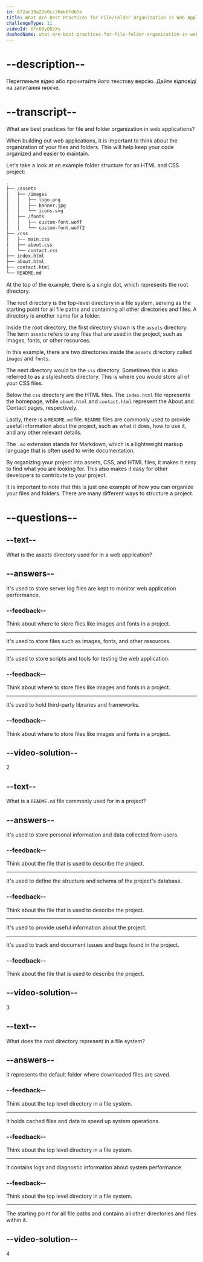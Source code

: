```yaml
---
id: 672ac39a22b0cc30eb8fd65e
title: What Are Best Practices for File/Folder Organization in Web Applications?
challengeType: 11
videoId: GFc60yQ02Xs
dashedName: what-are-best-practices-for-file-folder-organization-in-web-applications
---
```


# --description--

Перегляньте відео або прочитайте його текстову версію. Дайте відповіді на запитання нижче.

# --transcript--

What are best practices for file and folder organization in web applications?

When building out web applications, it is important to think about the organization of your files and folders. This will help keep your code organized and easier to maintain.

Let's take a look at an example folder structure for an HTML and CSS project:

```bash
.
├── /assets
│   ├── /images
│   │   ├── logo.png
│   │   ├── banner.jpg
│   │   └── icons.svg
│   ├── /fonts
│   │   ├── custom-font.woff
│   │   └── custom-font.woff2
├── /css
│   ├── main.css
│   ├── about.css
│   └── contact.css
├── index.html
├── about.html
├── contact.html
└── README.md
```

At the top of the example, there is a single dot, which represents the root directory.

The root directory is the top-level directory in a file system, serving as the starting point for all file paths and containing all other directories and files. A directory is another name for a folder.

Inside the root directory, the first directory shown is the `assets` directory. The term `assets` refers to any files that are used in the project, such as images, fonts, or other resources.

In this example, there are two directories inside the `assets` directory called `images` and `fonts`.

The next directory would be the `css` directory. Sometimes this is also referred to as a stylesheets directory. This is where you would store all of your CSS files.

Below the `css` directory are the HTML files. The `index.html` file represents the homepage, while `about.html` and `contact.html` represent the About and Contact pages, respectively.

Lastly, there is a `README.md` file. `README` files are commonly used to provide useful information about the project, such as what it does, how to use it, and any other relevant details.

The `.md` extension stands for Markdown, which is a lightweight markup language that is often used to write documentation.

By organizing your project into assets, CSS, and HTML files, it makes it easy to find what you are looking for. This also makes it easy for other developers to contribute to your project.

It is important to note that this is just one example of how you can organize your files and folders. There are many different ways to structure a project.

# --questions--

## --text--

What is the assets directory used for in a web application?

## --answers--

It's used to store server log files are kept to monitor web application performance.

### --feedback--

Think about where to store files like images and fonts in a project.

---

It's used to store files such as images, fonts, and other resources.

---

It's used to store scripts and tools for testing the web application.

### --feedback--

Think about where to store files like images and fonts in a project.

---

It's used to hold third-party libraries and frameworks.

### --feedback--

Think about where to store files like images and fonts in a project.

## --video-solution--

2

## --text--

What is a `README.md` file commonly used for in a project?

## --answers--

It's used to store personal information and data collected from users.

### --feedback--

Think about the file that is used to describe the project.

---

It's used to define the structure and schema of the project's database.

### --feedback--

Think about the file that is used to describe the project.

---

It's used to provide useful information about the project.

---

It's used to track and document issues and bugs found in the project.

### --feedback--

Think about the file that is used to describe the project.

## --video-solution--

3

## --text--

What does the root directory represent in a file system?

## --answers--

It represents the default folder where downloaded files are saved.

### --feedback--

Think about the top level directory in a file system.

---

It holds cached files and data to speed up system operations.

### --feedback--

Think about the top level directory in a file system.

---

It contains logs and diagnostic information about system performance.

### --feedback--

Think about the top level directory in a file system.

---

The starting point for all file paths and contains all other directories and files within it.

## --video-solution--

4
